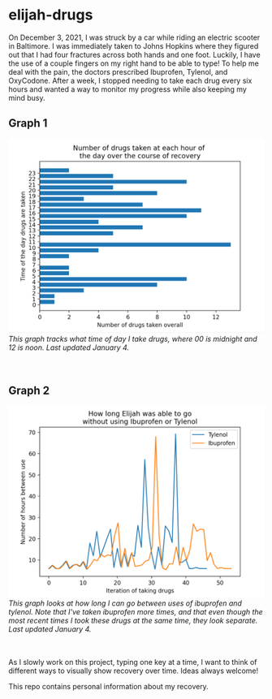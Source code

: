 # elijah-drugs

On December 3, 2021, I was struck by a car while riding an electric scooter in Baltimore. I was immediately taken to Johns Hopkins where they figured out that I had four fractures across both hands and one foot. Luckily, I have the use of a couple fingers on my right hand to be able to type! To help me deal with the pain, the doctors prescribed Ibuprofen, Tylenol, and OxyCodone. After a week, I stopped needing to take each drug every six hours and wanted a way to monitor my progress while also keeping my mind busy.

## Graph 1
![graph-1](https://github.com/elijaheaton/elijah-drugs/blob/main/photos/graph-1.png)
_This graph tracks what time of day I take drugs, where 00 is midnight and 12 is noon. Last updated January 4._
<br />
<br />
<br />

## Graph 2
![graph-2](https://github.com/elijaheaton/elijah-drugs/blob/main/photos/graph-2.png)
_This graph looks at how long I can go between uses of ibuprofen and tylenol. Note that I've taken ibuprofen more times, and that even though the most recent times I took these drugs at the same time, they look separate. Last updated January 4._
<br />
<br />
<br />

As I slowly work on this project, typing one key at a time, I want to think of different ways to visually show recovery over time. Ideas always welcome!

This repo contains personal information about my recovery.
